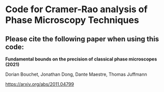 # Code for Cramer-Rao analysis of Phase Microscopy Techniques

## Please cite the following paper when using this code:

**Fundamental bounds on the precision of classical phase microscopes (2021)**

Dorian Bouchet, Jonathan Dong, Dante Maestre, Thomas Juffmann

https://arxiv.org/abs/2011.04799
